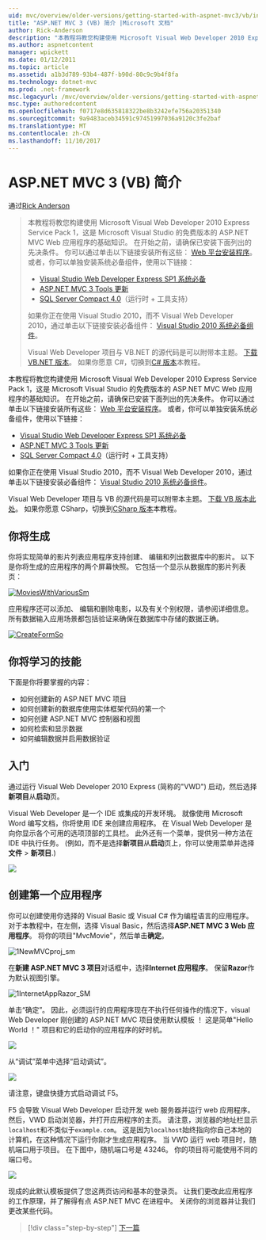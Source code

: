 ```yaml
---
uid: mvc/overview/older-versions/getting-started-with-aspnet-mvc3/vb/intro-to-aspnet-mvc-3
title: "ASP.NET MVC 3 (VB) 简介 |Microsoft 文档"
author: Rick-Anderson
description: "本教程将教您构建使用 Microsoft Visual Web Developer 2010 Express Service Pack 1，这是一个 ASP.NET MVC Web 应用程序的基础知识..."
ms.author: aspnetcontent
manager: wpickett
ms.date: 01/12/2011
ms.topic: article
ms.assetid: a1b3d789-93b4-487f-b90d-80c9c9b4f8fa
ms.technology: dotnet-mvc
ms.prod: .net-framework
msc.legacyurl: /mvc/overview/older-versions/getting-started-with-aspnet-mvc3/vb/intro-to-aspnet-mvc-3
msc.type: authoredcontent
ms.openlocfilehash: f0717e8d635818322be8b3242efe756a20351340
ms.sourcegitcommit: 9a9483aceb34591c97451997036a9120c3fe2baf
ms.translationtype: MT
ms.contentlocale: zh-CN
ms.lasthandoff: 11/10/2017
---
```

<a name="intro-to-aspnet-mvc-3-vb"></a>ASP.NET MVC 3 (VB) 简介
====================
通过[Rick Anderson](https://github.com/Rick-Anderson)

> 本教程将教您构建使用 Microsoft Visual Web Developer 2010 Express Service Pack 1，这是 Microsoft Visual Studio 的免费版本的 ASP.NET MVC Web 应用程序的基础知识。 在开始之前，请确保已安装下面列出的先决条件。 你可以通过单击以下链接安装所有这些： [Web 平台安装程序](https://www.microsoft.com/web/gallery/install.aspx?appid=VWD2010SP1Pack)。 或者，你可以单独安装系统必备组件，使用以下链接：
> 
> - [Visual Studio Web Developer Express SP1 系统必备](https://www.microsoft.com/web/gallery/install.aspx?appid=VWD2010SP1Pack)
> - [ASP.NET MVC 3 Tools 更新](https://www.microsoft.com/web/gallery/install.aspx?appsxml=&amp;appid=MVC3)
> - [SQL Server Compact 4.0](https://www.microsoft.com/web/gallery/install.aspx?appid=SQLCE;SQLCEVSTools_4_0)（运行时 + 工具支持）
> 
> 如果你正在使用 Visual Studio 2010，而不 Visual Web Developer 2010，通过单击以下链接安装必备组件： [Visual Studio 2010 系统必备组件](https://www.microsoft.com/web/gallery/install.aspx?appsxml=&amp;appid=VS2010SP1Pack)。
> 
> Visual Web Developer 项目与 VB.NET 的源代码是可以附带本主题。 [下载 VB.NET 版本](https://code.msdn.microsoft.com/Introduction-to-MVC-3-10d1b098)。 如果你愿意 C#，切换到[C# 版本](../cs/intro-to-aspnet-mvc-3.md)本教程。


本教程将教您构建使用 Microsoft Visual Web Developer 2010 Express Service Pack 1，这是 Microsoft Visual Studio 的免费版本的 ASP.NET MVC Web 应用程序的基础知识。 在开始之前，请确保已安装下面列出的先决条件。 你可以通过单击以下链接安装所有这些： [Web 平台安装程序](https://www.microsoft.com/web/gallery/install.aspx?appid=VWD2010SP1Pack)。 或者，你可以单独安装系统必备组件，使用以下链接：

- [Visual Studio Web Developer Express SP1 系统必备](https://www.microsoft.com/web/gallery/install.aspx?appid=VWD2010SP1Pack)
- [ASP.NET MVC 3 Tools 更新](https://www.microsoft.com/web/gallery/install.aspx?appsxml=&amp;appid=MVC3)
- [SQL Server Compact 4.0](https://www.microsoft.com/web/gallery/install.aspx?appid=SQLCE;SQLCEVSTools_4_0)（运行时 + 工具支持）

如果你正在使用 Visual Studio 2010，而不 Visual Web Developer 2010，通过单击以下链接安装必备组件： [Visual Studio 2010 系统必备组件](https://www.microsoft.com/web/gallery/install.aspx?appsxml=&amp;appid=VS2010SP1Pack)。

Visual Web Developer 项目与 VB 的源代码是可以附带本主题。 [下载 VB 版本此处](https://code.msdn.microsoft.com/Project/Download/FileDownload.aspx?ProjectName=aspnetmvcsamples&amp;DownloadId=14824)。 如果你愿意 CSharp，切换到[CSharp 版本](../cs/intro-to-aspnet-mvc-3.md)本教程。

## <a name="what-youll-build"></a>你将生成

你将实现简单的影片列表应用程序支持创建、 编辑和列出数据库中的影片。 以下是你将生成的应用程序的两个屏幕快照。 它包括一个显示从数据库的影片列表页：

[![MoviesWithVariousSm](intro-to-aspnet-mvc-3/_static/image2.png)](intro-to-aspnet-mvc-3/_static/image1.png)

应用程序还可以添加、 编辑和删除电影，以及有关个别权限，请参阅详细信息。 所有数据输入应用场景都包括验证来确保在数据库中存储的数据正确。

[![CreateFormSo](intro-to-aspnet-mvc-3/_static/image4.png)](intro-to-aspnet-mvc-3/_static/image3.png)

## <a name="skills-youll-learn"></a>你将学习的技能

下面是你将要掌握的内容：

- 如何创建新的 ASP.NET MVC 项目
- 如何创建新的数据库使用实体框架代码的第一个
- 如何创建 ASP.NET MVC 控制器和视图
- 如何检索和显示数据
- 如何编辑数据并启用数据验证

## <a name="getting-started"></a>入门

通过运行 Visual Web Developer 2010 Express (简称的"VWD") 启动，然后选择**新项目**从**启动**页。

Visual Web Developer 是一个 IDE 或集成的开发环境。 就像使用 Microsoft Word 编写文档，你将使用 IDE 来创建应用程序。 在 Visual Web Developer 是向你显示各个可用的选项顶部的工具栏。 此外还有一个菜单，提供另一种方法在 IDE 中执行任务。 (例如，而不是选择**新项目**从**启动**页上，你可以使用菜单并选择**文件** &gt; **新项目**.)

[![](intro-to-aspnet-mvc-3/_static/image6.png)](intro-to-aspnet-mvc-3/_static/image5.png)

## <a name="creating-your-first-application"></a>创建第一个应用程序

你可以创建使用你选择的 Visual Basic 或 Visual C# 作为编程语言的应用程序。 对于本教程中，在左侧，选择 Visual Basic，然后选择**ASP.NET MVC 3 Web 应用程序**。 将你的项目"MvcMovie"，然后单击**确定**。

![1NewMVCproj_sm](intro-to-aspnet-mvc-3/_static/image7.png)

在**新建 ASP.NET MVC 3 项目**对话框中，选择**Internet 应用程序**。 保留**Razor**作为默认视图引擎。

![1InternetAppRazor_SM](intro-to-aspnet-mvc-3/_static/image8.png)

单击“确定”。 因此，必须运行的应用程序现在不执行任何操作的情况下，visual Web Developer 刚创建的 ASP.NET MVC 项目使用默认模板 ！ 这是简单"Hello World ！" 项目和它的启动你的应用程序的好时机。

[![](intro-to-aspnet-mvc-3/_static/image10.png)](intro-to-aspnet-mvc-3/_static/image9.png)

从“调试”菜单中选择“启动调试”。

![](intro-to-aspnet-mvc-3/_static/image11.png)

请注意，键盘快捷方式启动调试 F5。

F5 会导致 Visual Web Developer 启动开发 web 服务器并运行 web 应用程序。 然后，VWD 启动浏览器，并打开应用程序的主页。 请注意，浏览器的地址栏显示`localhost`和不类似于`example.com`。 这是因为`localhost`始终指向你自己本地的计算机，在这种情况下运行你刚才生成应用程序。 当 VWD 运行 web 项目时，随机端口用于项目。 在下图中，随机端口号是 43246。 你的项目将可能使用不同的端口号。

![](intro-to-aspnet-mvc-3/_static/image12.png)

现成的此默认模板提供了您这两页访问和基本的登录页。 让我们更改此应用程序的工作原理，并了解得有点 ASP.NET MVC 在进程中。 关闭你的浏览器并让我们更改某些代码。

>[!div class="step-by-step"]
[下一篇](adding-a-controller.md)
